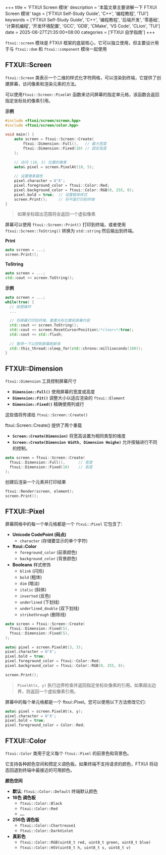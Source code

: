 +++
title = 'FTXUI Screen 模块'
description = '本篇文章主要讲解一下 FTXUI Screen 模块'
tags = ['FTXUI Self-Study Guide', 'C++', '编程教程', 'TUI']
keywords = ['FTXUI Self-Study Guide', 'C++', '编程教程', '后端开发', '零基础', '计算机编程', '开发环境配置', 'GCC', 'GDB', 'CMake', 'VS Code', 'CLion', 'TUI']
date = 2025-08-27T21:35:00+08:00
categories = ['FTXUI 自学指南']
+++

`ftxui::screen` 模块是 FTXUI 框架的底层核心，它可以独立使用，但主要设计用于与 `ftxui::dom` 和 `ftxui::component` 模块一起使用

## FTXUI::Screen

`ftxui::Screen` 类表示一个二维的样式化字符网格，可以渲染到终端，它提供了创建屏幕，访问像素和渲染元素的方法。

可以使用`ftxui::Screen::PixelAt` 函数来访问屏幕的指定单元格，该函数会返回指定坐标处的像素引用。

**示例**

```cpp
#include <ftxui/screen/screen.hpp>
#include <ftxui/screen/color.hpp>
 
void main() {
    auto screen = ftxui::Screen::Create(
        ftxui::Dimension::Full(),   // 最大宽度
        ftxui::Dimension::Fixed(10) // 固定高度
    );
 
    // 访问 (10, 5) 位置的像素
    auto& pixel = screen.PixelAt(10, 5);
 
    // 设置像素属性
    pixel.character = U'X';
    pixel.foreground_color = ftxui::Color::Red;
    pixel.background_color = ftxui::Color::RGB(0, 255, 0);
    pixel.bold = true;  // 设置粗体样式
    screen.Print(); 	// 将平面打印到终端
}
```

> 如果坐标超出范围将会返回一个虚拟像素

屏幕可以使用 `ftxui::Screen::Print()` 打印到终端，或者使用 `ftxui::Screen::ToString()` 转换为 `std::string` 然后输出到终端。

**Print**

```cpp
auto screen = ...;
screen.Print();
```

**ToString**

```cpp
auto screen = ...;
std::cout << screen.ToString();
```

**示例**

```cpp
auto screen = ...;
while(true) {
  // 绘图操作
  ...
  
  // 将屏幕打印到终端，重置光标位置和屏幕内容
  std::cout << screen.ToString();
  std::cout << screen.ResetCursorPosition(/*clear=*/true);
  std::cout << std::flush;
 
  // 暂停一下以控制屏幕刷新率
  std::this_thread::sleep_for(std::chrono::milliseconds(100));
}
```

## FTXUI::Dimension

`ftxui::Dimension` 工具控制屏幕尺寸

*	**`Dimension::Full()`** 使用屏幕的宽度或高度
*	**`Dimension::Fit()`** 调整大小以适应渲染的 `ftxui::Element`
*	**`Dimension::Fixed()`** 精确使用列或行

这些值将传递给 `ftxui::Screen::Create()`

ftxui::Screen::Create() 提供了两个重载

*	**`Screen::Create(Dimension)`** 将宽高设置为相同类型的维度
*	**`Screen::Create(Dimension Width, Dimension Heighe)`** 允许按轴进行不同的控制。

```cpp
auto screen = ftxui::Screen::Create(
  ftxui::Dimension::Full(),      // 宽度
  ftxui::Dimension::Fixed(10)    // 高度
);
```

创建后渲染一个元素并打印结果

```cpp
ftxui::Render(screen, element);
screen.Print();
```

## FTXUI::Pixel

屏幕网格中的每一个单元格都是一个 `ftxui::Pixel` 它包含了:

*	**Unicode CodePoint (码点)**
	*	`character` (存储要显示的单个字符)
*	**ftxui::Color**
	*	`foreground_color` (前景颜色)
	*	`background_color` (背景颜色)
*	**Booleans** 样式修饰
	*	`blink` 			(闪烁)
	*	`bold`				(粗体)
	*	`dim`				(暗淡)
	*	`italic`			(斜体)
	*	`inverted`			(反色)
	*	`underlined`		(下划线)
	*	`underlined_double`	(双下划线)
	*	`strikethrough`		(删除线)

```cpp
auto screen = ftxui::Screen::Create(
  ftxui::Dimension::Fixed(5),
  ftxui::Dimension::Fixed(5),
);
 
auto& pixel = screen.PixelAt(3, 3);
pixel.character = U'X';
pixel.bold = true;
pixel.foreground_color = ftxui::Color::Red;
pixel.background_color = ftxui::Color::RGB(0, 255, 0);
 
screen.Print();
```

> `PixelAt(x, y)` 执行边界检查并返回指定坐标处像素的引用。如果超出边界，则返回一个虚拟像素引用。

屏幕中的每个单元格都是一个 ftxui::Pixel。您可以使用以下方法修改它们:

```cpp
auto& pixel = screen.PixelAt(x, y);
pixel.character = U'X';
pixel.bold = true;
pixel.foreground_color = Color::Red;
```

## FTXUI::Color

`ftxui::Color` 类用于定义每个 `ftxui::Pixel` 的前景色和背景色。

它支持各种颜色空间和预定义调色板。如果终端不支持请求的颜色，FTXUI 将动态回退到终端中最接近的可用颜色。

**颜色空间**

*	**默认**: `ftxui::Color::Default` 终端默认颜色
*	**16色 调色板**
	*	`ftxui::Color::Black`
	*	`ftxui::Color::Red`
	*	`……`
*	**256色 调色板**
	*	`ftxui::Color::Chartreuse1`
	*	`ftxui::Color::DarkViolet`
*	**真彩色**
	*	`ftxui::Color::RGB(uint8_t red, uint8_t green, uint8_t blue)`
	*	`ftxui::Color::HSV(uint8_t h, uint8_t s, uint8_t v)`